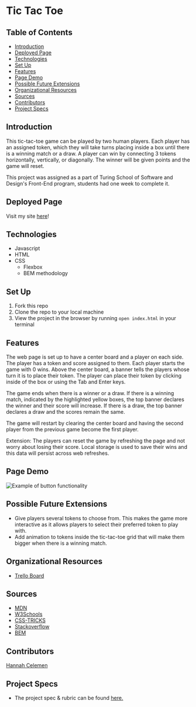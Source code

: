 # Tic Tac Toe

## Table of Contents
  - [Introduction](#introduction)
  - [Deployed Page](#deployed-page)
  - [Technologies](#technologies)
  - [Set Up](#set-up)
  - [Features](#features)
  - [Page Demo](#page-demo)
  - [Possible Future Extensions](#possible-future-extensions)
  - [Organizational Resources](#organizational-resources)
  - [Sources](#sources)
  - [Contributors](#contributors)
  - [Project Specs](#project-specs)

## Introduction
This tic-tac-toe game can be played by two human players. Each player has an assigned token, which they will take turns placing inside a box until there is a winning match or a draw. A player can win by connecting 3 tokens horizontally, vertically, or diagonally. The winner will be given points and the game will reset.

This project was assigned as a part of Turing School of Software and Design's Front-End program, students had one week to complete it.

## Deployed Page

Visit my site [here](https://ohclaire.github.io/tic-tac-toe/)!

## Technologies
  - Javascript
  - HTML
  - CSS
    - Flexbox
    - BEM methodology

## Set Up
1. Fork this repo  
2. Clone the repo to your local machine
3. View the project in the browser by running `open index.html` in your terminal

## Features
The web page is set up to have a center board and a player on each side. The player has a token and score assigned to them. Each player starts the game with 0 wins. Above the center board, a banner tells the players whose turn it is to place their token. The player can place their token by clicking inside of the box or using the Tab and Enter keys.

The game ends when there is a winner or a draw. If there is a winning match, indicated by the highlighted yellow boxes, the top banner declares the winner and their score will increase. If there is a draw, the top banner declares a draw and the scores remain the same.

The game will restart by clearing the center board and having the second player from the previous game become the first player.

Extension: The players can reset the game by refreshing the page and not worry about losing their score. Local storage is used to save their wins and this data will persist across web refreshes.

## Page Demo
![Example of button functionality](https://media.giphy.com/media/3aE2Xhl5GSVfipUenv/giphy.gif)


## Possible Future Extensions
- Give players several tokens to choose from. This makes the game more interactive as it allows players to select their preferred token to play with.
- Add animation to tokens inside the tic-tac-toe grid that will make them bigger when there is a winning match.

## Organizational Resources
- [Trello Board](https://trello.com/b/g7Yf3azF/final-solo-project)

## Sources
  - [MDN](https://developer.mozilla.org/en-US/docs/Web/Accessibility/Understanding_WCAG/Keyboard)
  - [W3Schools](https://www.w3schools.com/html/html5_semantic_elements.asp)
  - [CSS-TRICKS](https://css-tricks.com/)
  - [Stackoverflow](https://stackoverflow.com/questions/29755233/trouble-with-settimeout-with-addeventlistener)
  - [BEM](http://getbem.com/)

## Contributors
  [Hannah Celemen](https://www.linkedin.com/in/hannah-celemen/)

## Project Specs
  - The project spec & rubric can be found [here.](https://frontend.turing.edu/projects/module-1/tic-tac-toe-solo-v2.html)
